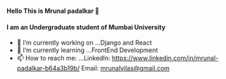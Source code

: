  <strong>Hello This is Mrunal padalkar </strong>👋
 <h4>I am an Undergraduate student of Mumbai University</h4>
 
- 🔭 I’m currently working on ...Django and React
- 🌱 I’m currently learning ...FrontEnd Development
- 📫 How to reach me: ...LinkedIn: https://www.linkedin.com/in/mrunal-padalkar-b64a3b19b/   Email: mrunalvilas@gmail.com

